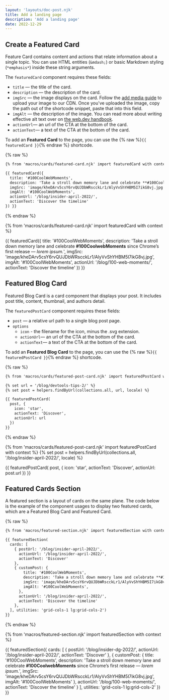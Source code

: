 ```yaml
---
layout: 'layouts/doc-post.njk'
title: Add a landing page
description: 'Add a landing page'
date: 2022-12-29
---
```


## Create a Featured Card

Feature Card contains content and actions that relate information about a single topic. You can use HTML entities (```&mdash;```) or basic Markdown styling (```*emphasis*```) inside these string arguments.

The `featuredCard` component requires these fields:

- `title` — the title of the card.
- `description` — the description of the card.
- `imgSrc` — the image displays on the card. Follow the [add media guide](/docs/handbook/how-to/add-media/) to upload your
image to our CDN. Once you've uploaded the image, copy the path out of the
shortcode snippet, paste that into this field.
- `imgAlt` — the description
of the image. You can read more about writing effective alt text over on [the
web.dev handbook](https://web.dev/articles/handbook/inclusion-and-accessibility#use_inclusive_images).
- `actionUrl`— an url of the CTA at the bottom of the card.
- `actionText`— a text of the CTA at the bottom of the card.

To add an **Featured Card** to the page, you can use the {% raw %}`{{ featuredCard }}`{% endraw %} shortcode.

{% raw %}

```md
{% from 'macros/cards/featured-card.njk' import featuredCard with context %}
```

```md
{{ featuredCard({
  title: '#100CoolWebMoments',
  description: 'Take a stroll down memory lane and celebrate **#100CoolwebMoments** since Chrome’s first release &mdash; _lorem ipsum._',
  imgSrc: 'image/kheDArv5csY6rvQUJDbWRscckLr1/AlyVvShYHBM5I7ikG8vj.jpg',
  imgAlt: '#100CoolWebMoments',
  actionUrl: '/blog/insider-april-2022/',
  actionText: 'Discover the timeline'
}) }}
```

{% endraw %}

{% from 'macros/cards/featured-card.njk' import featuredCard with context %}

<!-- lint disable no-unescaped-template-tags -->
{{ featuredCard({
  title: '#100CoolWebMoments',
  description: 'Take a stroll down memory lane and celebrate **#100CoolwebMoments** since Chrome’s first release &mdash; _lorem ipsum._',
  imgSrc: 'image/kheDArv5csY6rvQUJDbWRscckLr1/AlyVvShYHBM5I7ikG8vj.jpg',
  imgAlt: '#100CoolWebMoments',
  actionUrl: '/blog/100-web-moments/',
  actionText: 'Discover the timeline'
}) }}

## Featured Blog Card

Featured Blog Card is a card component that displays your post. It includes post title, content, thumbnail, and authors detail.

The `featuredPostCard` component requires these fields:

- `post` — a relative url path to a single blog post page.
- `options`
  - `icon` - the filename for the icon, minus the .svg extension.
  - `actionUrl`— an url of the CTA at the bottom of the card.
  - `actionText`— a text of the CTA at the bottom of the card.

To add an **Featured Blog Card** to the page, you can use the {% raw %}`{{ featuredPostCard }}`{% endraw %} shortcode.

{% raw %}

```md
{% from 'macros/cards/featured-post-card.njk' import featuredPostCard with context %}
```

```md
{% set url = '/blog/devtools-tips-2/' %}
{% set post = helpers.findByUrl(collections.all, url, locale) %}

{{ featuredPostCard(
  post, {
    icon: 'star',
    actionText: 'Discover',
    actionUrl: url
  })
}}
```

{% endraw %}

{% from 'macros/cards/featured-post-card.njk' import featuredPostCard with context %}
{% set post = helpers.findByUrl(collections.all, '/blog/insider-april-2022/', locale) %}

<!-- lint disable no-unescaped-template-tags -->
{{ featuredPostCard(
  post, {
    icon: 'star',
    actionText: 'Discover',
    actionUrl: post.url
  })
}}

## Featured Cards Section

A featured section is a layout of cards on the same plane. The code below is the example of the component usages to display two featured cards, which are a Featured Blog Card and Featured Card.

{% raw %}

```md
{% from 'macros/featured-section.njk' import featuredSection with context %}
```

```md
{{ featuredSection(
  cards: [
    { postUrl: '/blog/insider-april-2022/',
      actionUrl: '/blog/insider-april-2022/',
      actionText: 'Discover'
    },
    { customPost: {
        title: '#100CoolWebMoments',
        description: 'Take a stroll down memory lane and celebrate **#100CoolwebMoments** since Chrome’s first release &mdash; _lorem ipsum._',
        imgSrc: 'image/kheDArv5csY6rvQUJDbWRscckLr1/AlyVvShYHBM5I7ikG8vj.jpg',
        imgAlt: '#100CoolWebMoments',
      },
      actionUrl: '/blog/insider-april-2022/',
      actionText: 'Discover the timeline'
    },
  ], utilities: 'grid-cols-1 lg:grid-cols-2')
}}
```

{% endraw %}

{% from 'macros/featured-section.njk' import featuredSection with context %}

<!-- lint disable no-unescaped-template-tags -->
{{ featuredSection({
  cards: [
    {
      postUrl: '/blog/insider-dg-2022/',
      actionUrl: '/blog/insider-april-2022/',
      actionText: 'Discover'
    },
    {
      customPost: {
        title: '#100CoolWebMoments',
        description: 'Take a stroll down memory lane and celebrate **#100CoolwebMoments** since Chrome’s first release &mdash; _lorem ipsum._',
        imgSrc: 'image/kheDArv5csY6rvQUJDbWRscckLr1/AlyVvShYHBM5I7ikG8vj.jpg',
        imgAlt: '#100CoolWebMoments'
      },
      actionUrl: '/blog/100-web-moments/',
      actionText: 'Discover the timeline'
    }
  ],
  utilities: 'grid-cols-1 lg:grid-cols-2'
}) }}

